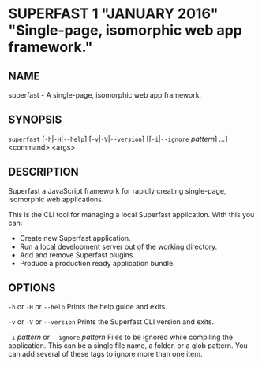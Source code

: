 # SUPERFAST 1 "JANUARY 2016" "Single-page, isomorphic web app framework."

## NAME

superfast - A single-page, isomorphic web app framework.

## SYNOPSIS

`superfast` [`-h`|`-H`|`--help`] [`-v`|`-V`|`--version`]
          [[`-i`|`--ignore` *pattern*] *...*]
          \<command\> \<args\>

## DESCRIPTION

Superfast a JavaScript framework for rapidly creating single-page, isomorphic web applications.

This is the CLI tool for managing a local Superfast application. With this you can:

- Create new Superfast application.
- Run a local development server out of the working directory.
- Add and remove Superfast plugins.
- Produce a production ready application bundle.

## OPTIONS

`-h` or `-H` or `--help`
  Prints the help guide and exits.

`-v` or `-V` or `--version`
  Prints the Superfast CLI version and exits.

`-i` *pattern* or `--ignore` *pattern*
  Files to be ignored while compiling the application. This can be a single file name, a folder, or a glob pattern. You can add several of these tags to ignore more than one item.

